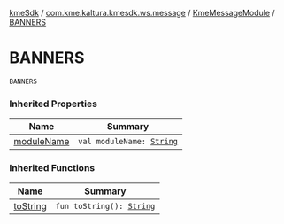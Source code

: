 [kmeSdk](../../index.md) / [com.kme.kaltura.kmesdk.ws.message](../index.md) / [KmeMessageModule](index.md) / [BANNERS](./-b-a-n-n-e-r-s.md)

# BANNERS

`BANNERS`

### Inherited Properties

| Name | Summary |
|---|---|
| [moduleName](module-name.md) | `val moduleName: `[`String`](https://kotlinlang.org/api/latest/jvm/stdlib/kotlin/-string/index.html) |

### Inherited Functions

| Name | Summary |
|---|---|
| [toString](to-string.md) | `fun toString(): `[`String`](https://kotlinlang.org/api/latest/jvm/stdlib/kotlin/-string/index.html) |
